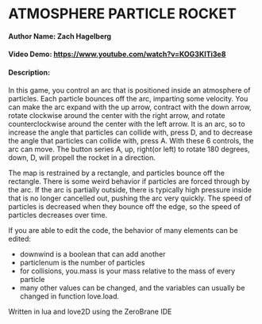# ATMOSPHERE PARTICLE ROCKET
#### Author Name: Zach Hagelberg
#### Video Demo:  https://www.youtube.com/watch?v=KOG3KITi3e8
#### Description:
In this game, you control an arc that is positioned inside an atmosphere of particles.  Each particle bounces off the arc, imparting some velocity.  You can make the arc expand with the up arrow, contract with the down arrow, rotate clockwise around the center with the right arrow, and rotate counterclockwise around the center with the left arrow.  It is an arc, so to increase the angle that particles can collide with, press D, and to decrease the angle that particles can collide with, press A.  With these 6 controls, the arc can move.  The button series A, up, right(or left) to rotate 180 degrees, down, D, will propell the rocket in a direction.

The map is restrained by a rectangle, and particles bounce off the rectangle.  There is some weird behavior if particles are forced through by the arc.  If the arc is partially outside, there is typically high pressure inside that is no longer cancelled out, pushing the arc very quickly.  The speed of particles is decreased when they bounce off the edge, so the speed of particles decreases over time.

If you are able to edit the code, the behavior of many elements can be edited:

* downwind is a boolean that can add another
* particlenum is the number of particles
* for collisions, you.mass is your mass relative to the mass of every particle
* many other values can be changed, and the variables can usually be changed in function love.load.

Written in lua and love2D using the ZeroBrane IDE
